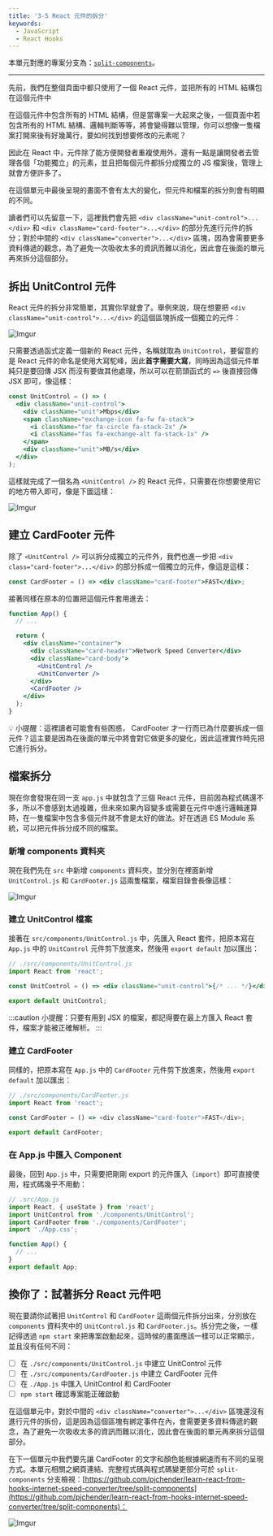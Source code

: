 ```yaml
---
title: '3-5 React 元件的拆分'
keywords:
  - JavaScript
  - React Hooks
---
```


本單元對應的專案分支為：[`split-components`](https://github.com/pjchender/learn-react-from-hooks-internet-speed-converter/tree/split-components)。

---

先前，我們在整個頁面中都只使用了一個 React 元件，並把所有的 HTML 結構包在這個元件中

在這個元件中包含所有的 HTML 結構，但是當專案一大起來之後，一個頁面中若包含所有的 HTML 結構、邏輯判斷等等，將會變得難以管理，你可以想像一隻檔案打開來後有好幾萬行，要如何找到想要修改的元素呢？

因此在 React 中，元件除了能方便開發者重複使用外，還有一點是讓開發者去管理各個「功能獨立」的元素，並且把每個元件都拆分成獨立的 JS 檔案後，管理上就會方便許多了。

在這個單元中最後呈現的畫面不會有太大的變化，但元件和檔案的拆分則會有明顯的不同。

讀者們可以先留意一下，這裡我們會先把 `<div className="unit-control">...</div>` 和 `<div className="card-footer">...</div>` 的部分先進行元件的拆分；對於中間的 `<div className="converter">...</div>` 區塊，因為會需要更多資料傳遞的觀念，為了避免一次吸收太多的資訊而難以消化，因此會在後面的單元再來拆分這個部分。

## 拆出 UnitControl 元件

React 元件的拆分非常簡單，其實你早就會了。舉例來說，現在想要把 `<div className="unit-control">...</div>` 的這個區塊拆成一個獨立的元件：

![Imgur](https://i.imgur.com/Dp5RULj.png)

只需要透過函式定義一個新的 React 元件，名稱就取為 `UnitControl`，要留意的是 React 元件的命名是使用大寫駝峰，因此**首字需要大寫**，同時因為這個元件單純只是要回傳 JSX 而沒有要做其他處理，所以可以在箭頭函式的 `=>` 後直接回傳 JSX 即可，像這樣：

```jsx
const UnitControl = () => (
  <div className="unit-control">
    <div className="unit">Mbps</div>
    <span className="exchange-icon fa-fw fa-stack">
      <i className="far fa-circle fa-stack-2x" />
      <i className="fas fa-exchange-alt fa-stack-1x" />
    </span>
    <div className="unit">MB/s</div>
  </div>
);
```

這樣就完成了一個名為 `<UnitControl />` 的 React 元件，只需要在你想要使用它的地方帶入即可，像是下圖這樣：

![Imgur](https://i.imgur.com/Ygy0jqI.png)

## 建立 CardFooter 元件

除了 `<UnitControl />` 可以拆分成獨立的元件外，我們也進一步把 `<div class="card-footer">...</div>` 的部分拆成一個獨立的元件，像這是這樣：

```jsx
const CardFooter = () => <div className="card-footer">FAST</div>;
```

接著同樣在原本的位置把這個元件套用進去：

```jsx
function App() {
  // ...

  return (
    <div className="container">
      <div className="card-header">Network Speed Converter</div>
      <div className="card-body">
        <UnitControl />
        <UnitConverter />
      </div>
      <CardFooter />
    </div>
  );
}
```

💡 小提醒：這裡讀者可能會有些困惑， CardFooter 才一行而已為什麼要拆成一個元件？這主要是因為在後面的單元中將會對它做更多的變化，因此這裡實作時先把它進行拆分。

## 檔案拆分

現在你會發現在同一支 `app.js` 中就包含了三個 React 元件，目前因為程式碼還不多，所以不會感到太過複雜，但未來如果內容變多或需要在元件中進行邏輯運算時，在一隻檔案中包含多個元件就不會是太好的做法。好在透過 ES Module 系統，可以把元件拆分成不同的檔案。

### 新增 components 資料夾

現在我們先在 `src` 中新增 `components` 資料夾，並分別在裡面新增 `UnitControl.js` 和 `CardFooter.js` 這兩隻檔案，檔案目錄會長像這樣：

![Imgur](https://i.imgur.com/SwWbu4J.png)

### 建立 UnitControl 檔案

接著在 `src/components/UnitControl.js` 中，先匯入 React 套件，把原本寫在 `App.js` 中的 `UnitControl` 元件剪下放進來，然後用 `export default` 加以匯出：

```jsx
// ./src/components/UnitControl.js
import React from 'react';

const UnitControl = () => <div className="unit-control">{/* ... */}</div>;

export default UnitControl;
```

:::caution
小提醒：只要有用到 JSX 的檔案，都記得要在最上方匯入 React 套件，檔案才能被正確解析。
:::

### 建立 CardFooter

同樣的，把原本寫在 `App.js` 中的 `CardFooter` 元件剪下放進來，然後用 `export default` 加以匯出：

```js
// ./src/components/CardFooter.js
import React from 'react';

const CardFooter = () => <div className="card-footer">FAST</div>;

export default CardFooter;
```

### 在 App.js 中匯入 Component

最後，回到 `App.js` 中，只需要把剛剛 export 的元件匯入（`import`）即可直接使用，程式碼幾乎不用動：

```jsx
// .src/App.js
import React, { useState } from 'react';
import UnitControl from './components/UnitControl';
import CardFooter from './components/CardFooter';
import './App.css';

function App() {
  // ...
}
export default App;
```

## 換你了：試著拆分 React 元件吧

現在要請你試著把 `UnitControl` 和 `CardFooter` 這兩個元件拆分出來，分別放在 `components` 資料夾中的 `UnitControl.js` 和 `CardFooter.js`。拆分完之後，一樣記得透過 `npm start` 來把專案啟動起來，這時候的畫面應該一樣可以正常顯示，並且沒有任何不同：

- [ ] 在 `./src/components/UnitControl.js` 中建立 UnitControl 元件
- [ ] 在 `./src/components/CardFooter.js` 中建立 CardFooter 元件
- [ ] 在 `./App.js` 中匯入 UnitControl 和 CardFooter
- [ ] `npm start` 確認專案能正確啟動

在這個單元中，對於中間的 `<div className="converter">...</div>` 區塊還沒有進行元件的拆份，這是因為這個區塊有綁定事件在內，會需要更多資料傳遞的觀念，為了避免一次吸收太多的資訊而難以消化，因此會在後面的單元再來拆分這個部分。

在下一個單元中我們要先讓 CardFooter 的文字和顏色能根據網速而有不同的呈現方式。本單元相關之網頁連結、完整程式碼與程式碼變更部分可於 `split-components` 分支檢視：[https://github.com/pjchender/learn-react-from-hooks-internet-speed-converter/tree/split-components](https://github.com/pjchender/learn-react-from-hooks-internet-speed-converter/tree/split-components)：

![Imgur](https://i.imgur.com/k7zZn1H.png)
